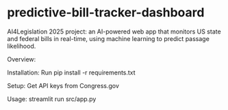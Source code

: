 # predictive-bill-tracker-dashboard
AI4Legislation 2025 project: an AI-powered web app that monitors US state and federal bills in real-time, using machine learning to predict passage likelihood.

Overview:

Installation: Run pip install -r requirements.txt

Setup: Get API keys from Congress.gov

Usage: streamlit run src/app.py
